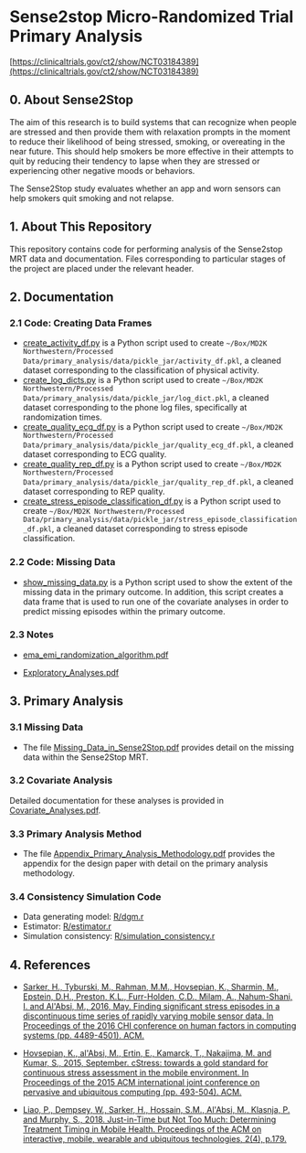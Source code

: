 # Sense2stop Micro-Randomized Trial Primary Analysis

[https://clinicaltrials.gov/ct2/show/NCT03184389](https://clinicaltrials.gov/ct2/show/NCT03184389)

## 0. About Sense2Stop 

The aim of this research is to build systems that can recognize when people 
are stressed and then provide them with relaxation prompts in the moment 
to reduce their likelihood of being stressed, smoking, or overeating in 
the near future. This should help smokers be more effective in their 
attempts to quit by reducing their tendency to lapse when they are 
stressed or experiencing other negative moods or behaviors.

The Sense2Stop study evaluates whether an app and worn sensors can help 
smokers quit smoking and not relapse.

## 1. About This Repository

This repository contains code for performing analysis of the Sense2stop MRT 
data and documentation. Files corresponding to particular stages of the project 
are placed under the relevant header.

## 2. Documentation

### 2.1 Code: Creating Data Frames

- [create_activity_df.py](https://github.com/StatisticalReinforcementLearningLab/S2S_primary_analysis/blob/master/Python/create_activity_df.py) is a Python script used to create `~/Box/MD2K Northwestern/Processed Data/primary_analysis/data/pickle_jar/activity_df.pkl`, a cleaned dataset corresponding to the classification of 
physical activity. 
- [create_log_dicts.py](https://github.com/StatisticalReinforcementLearningLab/S2S_primary_analysis/blob/master/Python/create_log_dicts.py) is a Python script used to create `~/Box/MD2K Northwestern/Processed Data/primary_analysis/data/pickle_jar/log_dict.pkl`, a cleaned dataset corresponding to the phone log files, specifically at randomization times. 
- [create_quality_ecg_df.py](https://github.com/StatisticalReinforcementLearningLab/S2S_primary_analysis/blob/master/Python/create_quality_ecg_df.py) is a Python script used to create `~/Box/MD2K Northwestern/Processed Data/primary_analysis/data/pickle_jar/quality_ecg_df.pkl`, a cleaned dataset corresponding to ECG quality. 
- [create_quality_rep_df.py](https://github.com/StatisticalReinforcementLearningLab/S2S_primary_analysis/blob/master/Python/create_quality_rep_df.py) is a Python script used to create `~/Box/MD2K Northwestern/Processed Data/primary_analysis/data/pickle_jar/quality_rep_df.pkl`, a cleaned dataset corresponding to REP quality.
- [create_stress_episode_classification_df.py](https://github.com/StatisticalReinforcementLearningLab/S2S_primary_analysis/blob/master/Python/create_stress_episode_classification_df.py) is a Python script used to create `~/Box/MD2K Northwestern/Processed Data/primary_analysis/data/pickle_jar/stress_episode_classification_df.pkl`, a cleaned dataset corresponding to stress episode classification.

### 2.2 Code: Missing Data

- [show_missing_data.py](https://github.com/StatisticalReinforcementLearningLab/S2S_primary_analysis/blob/master/Python/show_missing_data.py) is a Python script used to 
show the extent of the missing data in the primary outcome. In addition, this script creates 
a data frame that is used to run one of the covariate analyses in order to predict missing 
episodes within the primary outcome. 

### 2.3 Notes

- [ema_emi_randomization_algorithm.pdf](https://github.com/StatisticalReinforcementLearningLab/S2S_primary_analysis/blob/master/pdf_files/ema_emi_randomization_algorithm.pdf)

- [Exploratory_Analyses.pdf](https://github.com/StatisticalReinforcementLearningLab/S2S_primary_analysis/blob/master/pdf_files/Exploratory_Analyses.pdf)

## 3. Primary Analysis

### 3.1 Missing Data 

- The file [Missing_Data_in_Sense2Stop.pdf](https://github.com/StatisticalReinforcementLearningLab/S2S_primary_analysis/blob/master/pdf_files/Missing_Data_in_Sense2Stop.pdf) provides detail on 
the missing data within the Sense2Stop MRT. 

### 3.2 Covariate Analysis 

Detailed documentation for these analyses is provided in [Covariate_Analyses.pdf](https://github.com/StatisticalReinforcementLearningLab/S2S_primary_analysis/blob/master/pdf_files/Covariate_Analyses.pdf).

### 3.3 Primary Analysis Method
- The file [Appendix_Primary_Analysis_Methodology.pdf](https://github.com/StatisticalReinforcementLearningLab/S2S_primary_analysis/blob/master/pdf_files/Appendix_Primary_Analysis_Methodology.pdf) provides the appendix for the design paper with detail on the primary analysis methodology. 

### 3.4 Consistency Simulation Code
- Data generating model: [R/dgm.r](https://github.com/StatisticalReinforcementLearningLab/S2S_primary_analysis/blob/master/R/dgm.r)
- Estimator: [R/estimator.r](https://github.com/StatisticalReinforcementLearningLab/S2S_primary_analysis/blob/master/R/estimator.r)
- Simulation consistency: [R/simulation_consistency.r](https://github.com/StatisticalReinforcementLearningLab/S2S_primary_analysis/blob/master/R/simulation_consistency.r)

## 4. References 

- [Sarker, H., Tyburski, M., Rahman, M.M., Hovsepian, K., Sharmin, M., Epstein, D.H., Preston, K.L., Furr-Holden, C.D., Milam, A., Nahum-Shani, I. and Al'Absi, M., 2016, May. Finding significant stress episodes in a discontinuous time series of rapidly varying mobile sensor data. In Proceedings of the 2016 CHI conference on human factors in computing systems (pp. 4489-4501). ACM.](https://www.ncbi.nlm.nih.gov/pmc/articles/PMC5207658/pdf/nihms835269.pdf)

- [Hovsepian, K., al'Absi, M., Ertin, E., Kamarck, T., Nakajima, M. and Kumar, S., 2015, September. cStress: towards a gold standard for continuous stress assessment in the mobile environment. In Proceedings of the 2015 ACM international joint conference on pervasive and ubiquitous computing (pp. 493-504). ACM.](https://www.ncbi.nlm.nih.gov/pmc/articles/PMC4631393/pdf/nihms728674.pdf)

- [Liao, P., Dempsey, W., Sarker, H., Hossain, S.M., Al'Absi, M., Klasnja, P. and Murphy, S., 2018. Just-in-Time but Not Too Much: Determining Treatment Timing in Mobile Health. Proceedings of the ACM on interactive, mobile, wearable and ubiquitous technologies, 2(4), p.179.](https://www.ncbi.nlm.nih.gov/pmc/articles/PMC6380673/pdf/nihms-1004611.pdf)